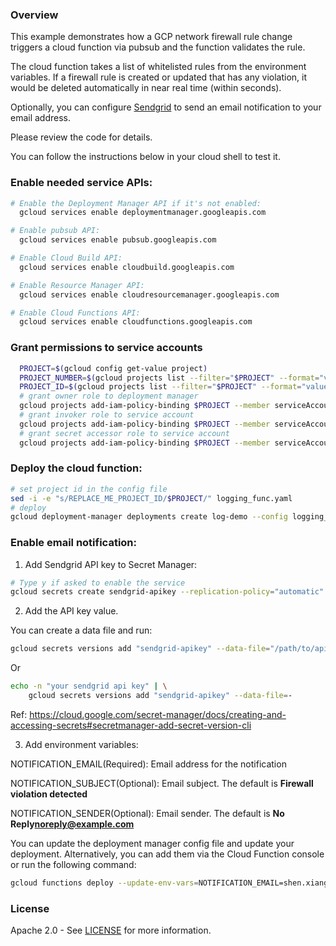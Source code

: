 
### Overview
This example demonstrates how a GCP network firewall rule change triggers a cloud function via pubsub and the function validates the rule.

The cloud function takes a list of whitelisted rules from the environment variables. If a firewall rule is created or updated that has any violation, it would be deleted automatically in near real time (within seconds).


Optionally, you can configure [Sendgrid](https://sendgrid.com/) to send an email notification to your email address.

Please review the code for details.

You can follow the instructions below in your cloud shell to test it.

### Enable needed service APIs:

```bash
# Enable the Deployment Manager API if it's not enabled:
  gcloud services enable deploymentmanager.googleapis.com

# Enable pubsub API:
  gcloud services enable pubsub.googleapis.com

# Enable Cloud Build API:
  gcloud services enable cloudbuild.googleapis.com

# Enable Resource Manager API:
  gcloud services enable cloudresourcemanager.googleapis.com

# Enable Cloud Functions API:
  gcloud services enable cloudfunctions.googleapis.com
```

### Grant permissions to service accounts

```bash
  PROJECT=$(gcloud config get-value project)
  PROJECT_NUMBER=$(gcloud projects list --filter="$PROJECT" --format="value(PROJECT_NUMBER)")
  PROJECT_ID=$(gcloud projects list --filter="$PROJECT" --format="value(PROJECT_ID)")
  # grant owner role to deployment manager
  gcloud projects add-iam-policy-binding $PROJECT --member serviceAccount:${PROJECT_NUMBER}@cloudservices.gserviceaccount.com --role roles/owner
  # grant invoker role to service account
  gcloud projects add-iam-policy-binding $PROJECT --member serviceAccount:${PROJECT_ID}@appspot.gserviceaccount.com --role roles/cloudfunctions.invoker
  # grant secret accessor role to service account
  gcloud projects add-iam-policy-binding $PROJECT --member serviceAccount:${PROJECT_ID}@appspot.gserviceaccount.com --role roles/secretmanager.secretAccessor
```

### Deploy the cloud function:

```bash
# set project id in the config file
sed -i -e "s/REPLACE_ME_PROJECT_ID/$PROJECT/" logging_func.yaml
# deploy
gcloud deployment-manager deployments create log-demo --config logging_func.yaml
```

### Enable email notification:

1. Add Sendgrid API key to Secret Manager:

```bash
# Type y if asked to enable the service
gcloud secrets create sendgrid-apikey --replication-policy="automatic"
```

2. Add the API key value. 

You can create a data file and run:
```bash
gcloud secrets versions add "sendgrid-apikey" --data-file="/path/to/apikey_file"
```
Or
```bash
echo -n "your sendgrid api key" | \
    gcloud secrets versions add "sendgrid-apikey" --data-file=-
```
Ref: https://cloud.google.com/secret-manager/docs/creating-and-accessing-secrets#secretmanager-add-secret-version-cli

3. Add environment variables:

NOTIFICATION_EMAIL(Required): Email address for the notification

NOTIFICATION_SUBJECT(Optional): Email subject. The default is __Firewall violation detected__

NOTIFICATION_SENDER(Optional): Email sender. The default is __No Reply<noreply@example.com>__

You can update the deployment manager config file and update your deployment. Alternatively, you can add them via the Cloud Function console or run the following command:

```bash
gcloud functions deploy --update-env-vars=NOTIFICATION_EMAIL=shen.xiang@gmail.com,NOTIFICATION_SUBJECT='Test email',NOTIFICATION_SENDER='Reply<noreply@example.com>' logging-function
```

### License

Apache 2.0 - See [LICENSE](LICENSE) for more information.